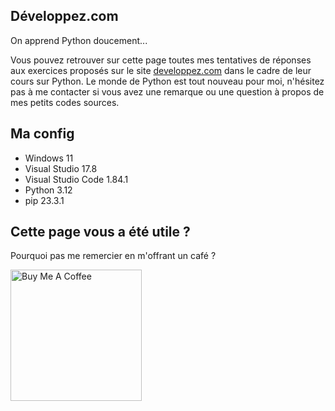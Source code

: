 ## Développez.com

On apprend Python doucement...

Vous pouvez retrouver sur cette page toutes mes tentatives de réponses aux exercices proposés sur le site [developpez.com](https://python.developpez.com/cours/apprendre-python-3/?page=exercices-corriges#L14) dans le cadre de leur cours sur Python. Le monde de Python est tout nouveau pour moi, n'hésitez pas à me contacter si vous avez une remarque ou une question à propos de mes petits codes sources.

##  Ma config

* Windows 11
* Visual Studio 17.8  
* Visual Studio Code 1.84.1
* Python 3.12
* pip 23.3.1

## Cette page vous a été utile ?
Pourquoi pas me remercier en m'offrant un café ?

<a href="https://www.buymeacoffee.com/alexisamand" target="_blank"><img src="https://cdn.buymeacoffee.com/buttons/v2/default-blue.png" alt="Buy Me A Coffee" width="210" ></a>









